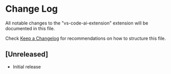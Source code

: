 # Change Log

All notable changes to the "vs-code-ai-extension" extension will be documented in this file.

Check [Keep a Changelog](http://keepachangelog.com/) for recommendations on how to structure this file.

## [Unreleased]

- Initial release